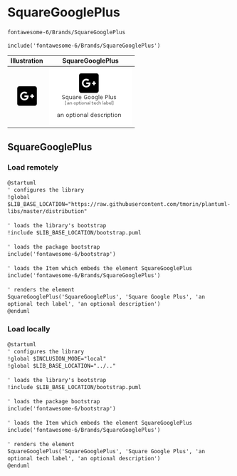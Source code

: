 # SquareGooglePlus


```text
fontawesome-6/Brands/SquareGooglePlus
```

```text
include('fontawesome-6/Brands/SquareGooglePlus')
```



| Illustration | SquareGooglePlus |
| :---: | :---: |
| ![illustration for Illustration](../../fontawesome-6/Brands/SquareGooglePlus.png) | ![illustration for SquareGooglePlus](../../fontawesome-6/Brands/SquareGooglePlus.Local.png) |




## SquareGooglePlus

### Load remotely
```plantuml
@startuml
' configures the library
!global $LIB_BASE_LOCATION="https://raw.githubusercontent.com/tmorin/plantuml-libs/master/distribution"

' loads the library's bootstrap
!include $LIB_BASE_LOCATION/bootstrap.puml

' loads the package bootstrap
include('fontawesome-6/bootstrap')

' loads the Item which embeds the element SquareGooglePlus
include('fontawesome-6/Brands/SquareGooglePlus')

' renders the element
SquareGooglePlus('SquareGooglePlus', 'Square Google Plus', 'an optional tech label', 'an optional description')
@enduml
```

### Load locally
```plantuml
@startuml
' configures the library
!global $INCLUSION_MODE="local"
!global $LIB_BASE_LOCATION="../.."

' loads the library's bootstrap
!include $LIB_BASE_LOCATION/bootstrap.puml

' loads the package bootstrap
include('fontawesome-6/bootstrap')

' loads the Item which embeds the element SquareGooglePlus
include('fontawesome-6/Brands/SquareGooglePlus')

' renders the element
SquareGooglePlus('SquareGooglePlus', 'Square Google Plus', 'an optional tech label', 'an optional description')
@enduml
```

